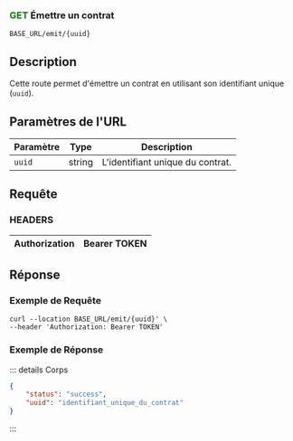 ### <span style="color:green">GET</span> Émettre un contrat

````
BASE_URL/emit/{uuid}
````

## Description

Cette route permet d'émettre un contrat en utilisant son identifiant unique (`uuid`).

## Paramètres de l'URL

| Paramètre   | Type   | Description                                  |
| ----------- | ------ | -------------------------------------------- |
| `uuid`      | string | L'identifiant unique du contrat.              |

## Requête

### HEADERS

| Authorization | Bearer TOKEN |
| ------------- | ----------- |

## Réponse

### Exemple de Requête

```curl
curl --location BASE_URL/emit/{uuid}' \
--header 'Authorization: Bearer TOKEN'
```

### Exemple de Réponse

::: details Corps  

```json
{
    "status": "success",
    "uuid": "identifiant_unique_du_contrat"
}
```

:::
